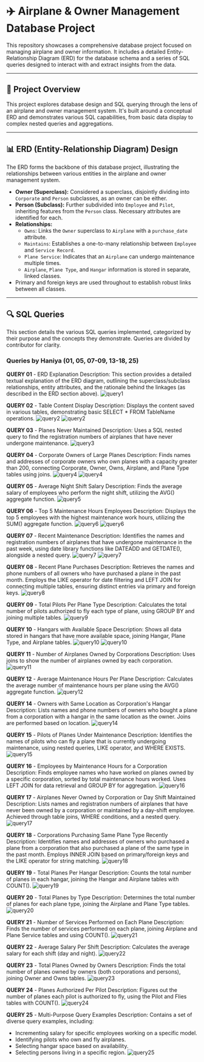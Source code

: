 # ✈️ Airplane & Owner Management Database Project

This repository showcases a comprehensive database project focused on managing airplane and owner information. It includes a detailed Entity-Relationship Diagram (ERD) for the database schema and a series of SQL queries designed to interact with and extract insights from the data.

---

## 🚀 Project Overview

This project explores database design and SQL querying through the lens of an airplane and owner management system. It's built around a conceptual ERD and demonstrates various SQL capabilities, from basic data display to complex nested queries and aggregations.

---

## 📊 ERD (Entity-Relationship Diagram) Design

The ERD forms the backbone of this database project, illustrating the relationships between various entities in the airplane and owner management system.

* **Owner (Superclass):** Considered a superclass, disjointly dividing into `Corporate` and `Person` subclasses, as an owner can be either.
* **Person (Subclass):** Further subdivided into `Employee` and `Pilot`, inheriting features from the `Person` class. Necessary attributes are identified for each.
* **Relationships:**
    * `Owns`: Links the `Owner` superclass to `Airplane` with a `purchase_date` attribute.
    * `Maintains`: Establishes a one-to-many relationship between `Employee` and `Service Record`.
    * `Plane Service`: Indicates that an `Airplane` can undergo maintenance multiple times.
    * `Airplane`, `Plane Type`, and `Hangar` information is stored in separate, linked classes.
* Primary and foreign keys are used throughout to establish robust links between all classes.

---

## 🔍 SQL Queries

This section details the various SQL queries implemented, categorized by their purpose and the concepts they demonstrate. Queries are divided by contributor for clarity.

### Queries by Haniya (01, 05, 07-09, 13-18, 25)

**QUERY 01** - ERD Explanation
Description: This section provides a detailed textual explanation of the ERD diagram, outlining the superclass/subclass relationships, entity attributes, and the rationale behind the linkages (as described in the ERD section above).
![query1](images/query1.png)

**QUERY 02** - Table Content Display
Description: Displays the content saved in various tables, demonstrating basic SELECT * FROM TableName operations.
![query2](images/query2.png)
![query2](images/query2.0.png)

**QUERY 03** - Planes Never Maintained
Description: Uses a SQL nested query to find the registration numbers of airplanes that have never undergone maintenance.
![query3](images/query3.png)

**QUERY 04** - Corporate Owners of Large Planes
Description: Finds names and addresses of corporate owners who own planes with a capacity greater than 200, connecting Corporate, Owner, Owns, Airplane, and Plane Type tables using joins.
![query4](images/query4.1.png)
![query4](images/query4.2.png)

**QUERY 05** - Average Night Shift Salary
Description: Finds the average salary of employees who perform the night shift, utilizing the AVG() aggregate function.
![query5](images/query5.png)

**QUERY 06** - Top 5 Maintenance Hours Employees
Description: Displays the top 5 employees with the highest maintenance work hours, utilizing the SUM() aggregate function.
![query6](images/query6.png)
![query6](images/query6.1.png)

**QUERY 07** - Recent Maintenance
Description: Identifies the names and registration numbers of airplanes that have undergone maintenance in the past week, using date library functions like DATEADD and GETDATE(), alongside a nested query.
![query7](images/query7.1.png)
![query7](images/query7.2.png)

**QUERY 08** - Recent Plane Purchases
Description: Retrieves the names and phone numbers of all owners who have purchased a plane in the past month. Employs the LIKE operator for date filtering and LEFT JOIN for connecting multiple tables, ensuring distinct entries via primary and foreign keys.
![query8](images/query8.png)

**QUERY 09** - Total Pilots Per Plane Type
Description: Calculates the total number of pilots authorized to fly each type of plane, using GROUP BY and joining multiple tables.
![query9](images/query9.png)

**QUERY 10** - Hangars with Available Space
Description: Shows all data stored in hangars that have more available space, joining Hangar, Plane Type, and Airplane tables.
![query10](images/query10.1.png)
![query10](images/query10.2.png)

**QUERY 11** - Number of Airplanes Owned by Corporations
Description: Uses joins to show the number of airplanes owned by each corporation.
![query11](images/query11.png)

**QUERY 12** - Average Maintenance Hours Per Plane
Description: Calculates the average number of maintenance hours per plane using the AVG() aggregate function.
![query12](images/query12.png)

**QUERY 14** - Owners with Same Location as Corporation's Hangar
Description: Lists names and phone numbers of owners who bought a plane from a corporation with a hangar in the same location as the owner. Joins are performed based on location.
![query14](images/query14.png)

**QUERY 15** - Pilots of Planes Under Maintenance
Description: Identifies the names of pilots who can fly a plane that is currently undergoing maintenance, using nested queries, LIKE operator, and WHERE EXISTS.
![query15](images/query15.png)

**QUERY 16** - Employees by Maintenance Hours for a Corporation
Description: Finds employee names who have worked on planes owned by a specific corporation, sorted by total maintenance hours worked. Uses LEFT JOIN for data retrieval and GROUP BY for aggregation.
![query16](images/query16.png)

**QUERY 17** - Airplanes Never Owned by Corporation or Day Shift Maintained
Description: Lists names and registration numbers of airplanes that have never been owned by a corporation or maintained by a day-shift employee. Achieved through table joins, WHERE conditions, and a nested query.
![query17](images/query17.png)

**QUERY 18** - Corporations Purchasing Same Plane Type Recently
Description: Identifies names and addresses of owners who purchased a plane from a corporation that also purchased a plane of the same type in the past month. Employs INNER JOIN based on primary/foreign keys and the LIKE operator for string matching.
![query18](images/query18.png)

**QUERY 19** - Total Planes Per Hangar
Description: Counts the total number of planes in each hangar, joining the Hangar and Airplane tables with COUNT().
![query19](images/query19.png)

**QUERY 20** - Total Planes by Type
Description: Determines the total number of planes for each plane type, joining the Airplane and Plane Type tables.
![query20](images/query20.png)

**QUERY 21** - Number of Services Performed on Each Plane
Description: Finds the number of services performed on each plane, joining Airplane and Plane Service tables and using COUNT().
![query21](images/query21.png)

**QUERY 22** - Average Salary Per Shift
Description: Calculates the average salary for each shift (day and night).
![query22](images/query22.png)

**QUERY 23** - Total Planes Owned by Owners
Description: Finds the total number of planes owned by owners (both corporations and persons), joining Owner and Owns tables.
![query23](images/query23.png)

**QUERY 24** - Planes Authorized Per Pilot
Description: Figures out the number of planes each pilot is authorized to fly, using the Pilot and Flies tables with COUNT().
![query24](images/query24.png)

**QUERY 25** - Multi-Purpose Query Examples
Description: Contains a set of diverse query examples, including:
* Incrementing salary for specific employees working on a specific model.
* Identifying pilots who own and fly airplanes.
* Selecting hangar space based on availability.
* Selecting persons living in a specific region.
![query25](images/query25.png)
